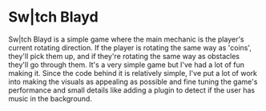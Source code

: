 # Sw|tch Blayd

Sw|tch Blayd is a simple game where the main mechanic is the player's current rotating direction. If the player is rotating the same way as 'coins', they'll pick them up, and if they're rotating the same way as obstacles they'll go through them. It's a very simple game but I've had a lot of fun making it. Since the code behind it is relatively simple, I've put a lot of work into making the visuals as appealing as possible and fine tuning the game's performance and small details like adding a plugin to detect if the user has music in the background. 
